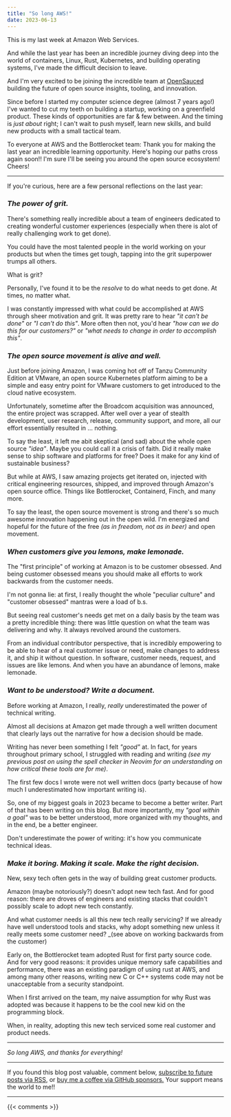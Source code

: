 ```yaml
---
title: "So long AWS!"
date: 2023-06-13
---
```


This is my last week at Amazon Web Services.

And while the last year has been an incredible journey diving deep into the world
of containers, Linux, Rust, Kubernetes, and building operating systems,
I've made the difficult decision to leave.

And I'm very excited to be joining the incredible team at [OpenSauced](https://opensauced.pizza/)
building the future of open source insights, tooling, and innovation.

Since before I started my computer science degree (almost 7 years ago!)
I've wanted to cut my teeth on building a startup, working on a greenfield product.
These kinds of opportunities are far & few between.
And the timing is _just about_ right;
I can't wait to push myself, learn new skills, and build new products 
with a small tactical team.

To everyone at AWS and the Bottlerocket team:
Thank you for making the last year an incredible learning opportunity. 
Here's hoping our paths cross again soon!! I'm sure I'll be seeing you around
the open source ecosystem! Cheers!

---

If you're curious, here are a few personal reflections on the last year:

### ***The power of grit.***

There's something really incredible about a team of engineers dedicated to
creating wonderful customer experiences
(especially when there is alot of really challenging work to get done).

You could have the most talented people in the world working on your products
but when the times get tough, tapping into the grit superpower trumps all others.

What is grit?

Personally, I've found it to be the _resolve_ to do what needs to get done.
At times, no matter what.

I was constantly impressed with what could be accomplished at AWS through sheer
motivation and grit. It was pretty rare to hear _"it can't be done"_ or _"I can't do this"_.
More often then not, you'd hear _"how can we do this for our customers?"_
or _"what needs to change in order to accomplish this"_.

### ***The open source movement is alive and well.***

Just before joining Amazon, I was coming hot off of 
Tanzu Community Edition at VMware, an open source Kubernetes platform aiming to
be a simple and easy entry point for VMware customers to get introduced to the cloud
native ecosystem.

Unfortunately, sometime after the Broadcom acquisition was announced, the entire
project was scrapped. After well over a year of stealth development, user research,
release, community support, and more, all our effort essentially resulted in ... nothing.

To say the least, it left me abit skeptical (and sad) about the whole open source
_"idea"_. Maybe you could call it a crisis of faith. Did it really make sense
to ship software and platforms for free? Does it make for any kind of sustainable
business?

But while at AWS, I saw amazing projects get iterated on,
injected with critical engineering resources,
shipped,
and improved through Amazon's open source
office. Things like
Bottlerocket,
Containerd,
Finch,
and many more.

To say the least, the open source movement is strong and there's so much
awesome innovation happening out in the open wild.
I'm energized and hopeful for the future of the free _(as in freedom, not as in beer)_
and open movement.

### ***When customers give you lemons, make lemonade.***

The "first principle" of working at Amazon is to be customer obsessed.
And being customer obsessed means you should make all efforts to work backwards
from the customer needs.

I'm not gonna lie: at first, I really thought the whole "peculiar culture" and 
"customer obsessed" mantras were a load of b.s.

But seeing real customer's needs get met on a daily basis by the team was a pretty
incredible thing: there was little question on what the team was delivering and why.
It always revolved around the customers.

From an individual contributor perspective, that is incredibly empowering to be able
to hear of a real customer issue or need, make changes to address it, and ship it without question.
In software, customer needs, request, and issues are like lemons.
And when you have an abundance of lemons, make lemonade.

### ***Want to be understood? Write a document.***

Before working at Amazon,
I really, _really_ underestimated the power of technical writing.

Almost all decisions at Amazon get made through a well written document that
clearly lays out the narrative for how a decision should be made.

Writing has never been something I felt _"good"_ at.
In fact, for years throughout primary school, I struggled with reading
and writing _(see my previous post on using the spell checker in Neovim for
an understanding on how critical these tools are for me)_.

The first few docs I wrote were not well written docs (party because of how much
I underestimated how important writing is).

So, one of my biggest goals in 2023 became to become a better writer. Part of that
has been writing on this blog.
But more importantly, my _"goal within a goal"_ was to be better understood,
more organized with my thoughts, and in the end, be a better engineer.

Don't underestimate the power of writing: it's how you communicate technical
ideas.

### ***Make it boring. Making it scale. Make the right decision.***

New, sexy tech often gets in the way of building great customer products.

Amazon (maybe notoriously?) doesn't adopt new tech fast. And for good reason:
there are droves of engineers and existing stacks that couldn't possibly scale
to adopt new tech constantly.

And what customer needs is all this new tech really servicing?
If we already have well understood tools and stacks, why adopt something new
unless it really meets some customer need? _(see above on working backwards
from the customer)

Early on, the Bottlerocket team adopted Rust for first party source code. And
for very good reasons: it provides unique memory safe capabilities and performance, there was an
existing paradigm of using rust at AWS, and among many other reasons,
writing new C or C++ systems code may not be unacceptable from a security standpoint.

When I first arrived on the team, my naive assumption for why Rust was adopted
was because it happens to be the cool new kid on the programming block.

When, in reality, adopting this new tech serviced some real customer and product needs.

---

_So long AWS, and thanks for everything!_

---

If you found this blog post valuable, comment below,
[subscribe to future posts via RSS](https://johncodes.com/index.xml),
or [buy me a coffee via GitHub sponsors.](https://github.com/sponsors/jpmcb)
Your support means the world to me!!

---

{{< comments >}}

